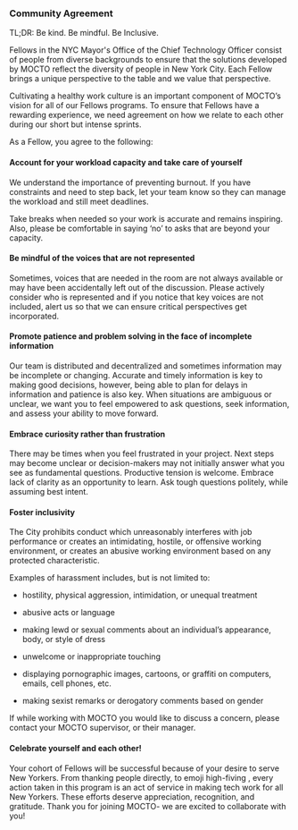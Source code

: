 
### Community Agreement

  

TL;DR: Be kind. Be mindful. Be Inclusive.  
  

Fellows in the NYC Mayor's Office of the Chief Technology Officer consist of people from diverse backgrounds to ensure that the solutions developed by MOCTO reflect the diversity of people in New York City. Each Fellow brings a unique perspective to the table and we value that perspective.  
  

Cultivating a healthy work culture is an important component of MOCTO’s vision for all of our Fellows programs. To ensure that Fellows have a rewarding experience, we need agreement on how we relate to each other during our short but intense sprints.  
  

As a Fellow, you agree to the following:

#### Account for your workload capacity and take care of yourself

We understand the importance of preventing burnout. If you have constraints and need to step back, let your team know so they can manage the workload and still meet deadlines.  
  
Take breaks when needed so your work is accurate and remains inspiring. Also, please be comfortable in saying ‘no’ to asks that are beyond your capacity.  
  

#### Be mindful of the voices that are not represented

Sometimes, voices that are needed in the room are not always available or may have been accidentally left out of the discussion. Please actively consider who is represented and if you notice that key voices are not included, alert us so that we can ensure critical perspectives get incorporated.  
  

#### Promote patience and problem solving in the face of incomplete information

Our team is distributed and decentralized and sometimes information may be incomplete or changing. Accurate and timely information is key to making good decisions, however, being able to plan for delays in information and patience is also key. When situations are ambiguous or unclear, we want you to feel empowered to ask questions, seek information, and assess your ability to move forward.  
  

#### Embrace curiosity rather than frustration

There may be times when you feel frustrated in your project. Next steps may become unclear or decision-makers may not initially answer what you see as fundamental questions. Productive tension is welcome. Embrace lack of clarity as an opportunity to learn. Ask tough questions politely, while assuming best intent.

#### Foster inclusivity

The City prohibits conduct which unreasonably interferes with job performance or creates an intimidating, hostile, or offensive working environment, or creates an abusive working environment based on any protected characteristic.

  

Examples of harassment includes, but is not limited to:  
  

-   hostility, physical aggression, intimidation, or unequal treatment
    
-   abusive acts or language
    
-   making lewd or sexual comments about an individual’s appearance, body, or style of dress
    
-   unwelcome or inappropriate touching
    
-   displaying pornographic images, cartoons, or graffiti on computers, emails, cell phones, etc.
    
-   making sexist remarks or derogatory comments based on gender
    

  
  

If while working with MOCTO you would like to discuss a concern, please contact your MOCTO supervisor, or their manager. 

  

#### Celebrate yourself and each other!

Your cohort of Fellows will be successful because of your desire to serve New Yorkers. From thanking people directly, to emoji high-fiving , every action taken in this program is an act of service in making tech work for all New Yorkers. These efforts deserve appreciation, recognition, and gratitude. Thank you for joining MOCTO- we are excited to collaborate with you!

